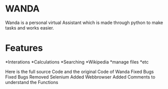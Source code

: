 
# WANDA

Wanda is a personal virtual Assistant which is made through python to make tasks and works easier.

# Features

*Interations
*Calculations
*Searching
*Wikipedia
*manage files 
*etc

Here is the full source Code and the original Code of Wanda
 Fixed Bugs
 Fixed Bugs Removed Selenium Added Webbrowser 
 Added Comments to understand the Functions
